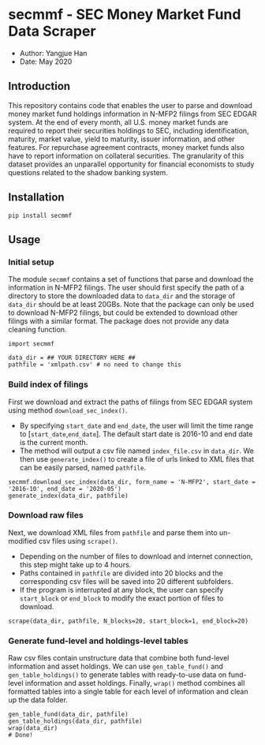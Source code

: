 # secmmf - SEC Money Market Fund Data Scraper

- Author: Yangjue Han
- Date: May 2020

## Introduction
This repository contains code that enables the user to parse and download money market fund holdings information in N-MFP2 filings from SEC EDGAR system. At the end of every month, all U.S. money market funds are required to report their securities holdings to SEC, including identification, maturity, market value, yield to maturity, issuer information, and other features. For repurchase agreement contracts, money market funds also have to report information on collateral securities. The granularity of this dataset provides an unparallel opportunity for financial economists to study questions related to the shadow banking system.

## Installation

```
pip install secmmf
```

## Usage

### Initial setup
The module `secmmf` contains a set of functions that parse and download the information in N-MFP2 filings. The user should first specify the path of a directory to store the downloaded data to `data_dir` and the storage of `data_dir` should be at least 20GBs. Note that the package can only be used to download N-MFP2 filings, but could be extended to download other filings with a similar format. The package does not provide any data cleaning function.

```
import secmmf

data_dir = ## YOUR DIRECTORY HERE ##
pathfile = 'xmlpath.csv' # no need to change this
```

### Build index of filings 
First we download and extract the paths of filings from SEC EDGAR system using method `download_sec_index()`. 
- By specifying `start_date` and `end_date`, the user will limit the time range to [`start_date`,`end_date`]. The default start date is 2016-10 and end date is the current month. 
- The method will output a csv file named `index_file.csv` in `data_dir`. We then use `generate_index()` to create a file of urls linked to XML files that can be easily parsed, named `pathfile`.

```
secmmf.download_sec_index(data_dir, form_name = 'N-MFP2', start_date = '2016-10', end_date = '2020-05')
generate_index(data_dir, pathfile)
```

### Download raw files
Next, we download XML files from `pathfile` and parse them into un-modified csv files using `scrape()`. 
- Depending on the number of files to download and internet connection, this step might take up to 4 hours. 
- Paths contained in `pathfile` are divided into 20 blocks and the corresponding csv files will be saved into 20 different subfolders. 
- If the program is interrupted at any block, the user can specify `start_block` or `end_block` to modify the exact portion of files to download.

```
scrape(data_dir, pathfile, N_blocks=20, start_block=1, end_block=20)
```

### Generate fund-level and holdings-level tables
Raw csv files contain unstructure data that combine both fund-level information and asset holdings. We can use `gen_table_fund()` and `gen_table_holdings()` to generate tables with ready-to-use data on fund-level information and asset holdings. Finally, `wrap()` method combines all formatted tables into a single table for each level of information and clean up the data folder. 

```
gen_table_fund(data_dir, pathfile)
gen_table_holdings(data_dir, pathfile)
wrap(data_dir)
# Done!
```
